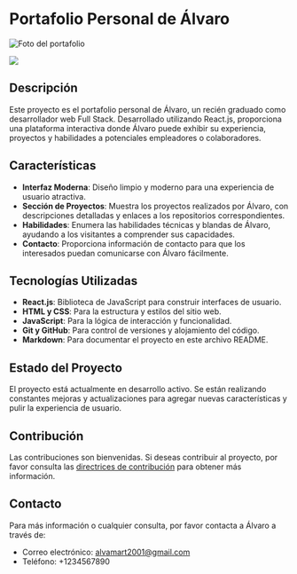 # Portafolio Personal de Álvaro

![Foto del portafolio](https://github.com/Alvamart2001/Porfolio/assets/105801645/010c878e-4e28-407e-ba0f-7eaf91f984e6)

<p align="left">
   <img src="https://img.shields.io/badge/ESTADO-EN%20DESARROLLO-green">
</p>

## Descripción

Este proyecto es el portafolio personal de Álvaro, un recién graduado como desarrollador web Full Stack. Desarrollado utilizando React.js, proporciona una plataforma interactiva donde Álvaro puede exhibir su experiencia, proyectos y habilidades a potenciales empleadores o colaboradores.

## Características

- **Interfaz Moderna**: Diseño limpio y moderno para una experiencia de usuario atractiva.
- **Sección de Proyectos**: Muestra los proyectos realizados por Álvaro, con descripciones detalladas y enlaces a los repositorios correspondientes.
- **Habilidades**: Enumera las habilidades técnicas y blandas de Álvaro, ayudando a los visitantes a comprender sus capacidades.
- **Contacto**: Proporciona información de contacto para que los interesados puedan comunicarse con Álvaro fácilmente.

## Tecnologías Utilizadas

- **React.js**: Biblioteca de JavaScript para construir interfaces de usuario.
- **HTML y CSS**: Para la estructura y estilos del sitio web.
- **JavaScript**: Para la lógica de interacción y funcionalidad.
- **Git y GitHub**: Para control de versiones y alojamiento del código.
- **Markdown**: Para documentar el proyecto en este archivo README.

## Estado del Proyecto

El proyecto está actualmente en desarrollo activo. Se están realizando constantes mejoras y actualizaciones para agregar nuevas características y pulir la experiencia de usuario.

## Contribución

Las contribuciones son bienvenidas. Si deseas contribuir al proyecto, por favor consulta las [directrices de contribución](CONTRIBUTING.md) para obtener más información.

## Contacto

Para más información o cualquier consulta, por favor contacta a Álvaro a través de:
- Correo electrónico: alvamart2001@gmail.com
- Teléfono: +1234567890
